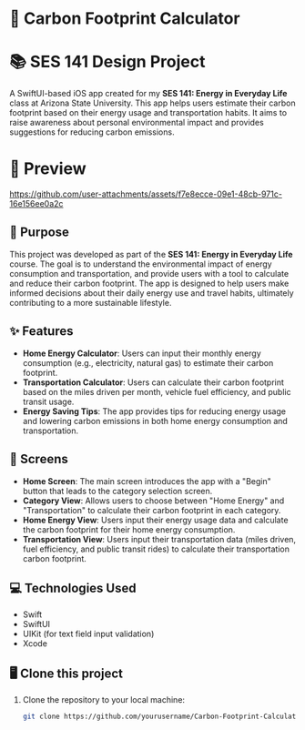 # 🌱 Carbon Footprint Calculator

# 📚 SES 141 Design Project

A SwiftUI-based iOS app created for my **SES 141: Energy in Everyday Life** class at Arizona State University. This app helps users estimate their carbon footprint based on their energy usage and transportation habits. It aims to raise awareness about personal environmental impact and provides suggestions for reducing carbon emissions.

# 🚀 Preview

https://github.com/user-attachments/assets/f7e8ecce-09e1-48cb-971c-16e156ee0a2c

## 🔋 Purpose 

This project was developed as part of the **SES 141: Energy in Everyday Life** course. The goal is to understand the environmental impact of energy consumption and transportation, and provide users with a tool to calculate and reduce their carbon footprint. The app is designed to help users make informed decisions about their daily energy use and travel habits, ultimately contributing to a more sustainable lifestyle.

## ✨ Features

- **Home Energy Calculator**: Users can input their monthly energy consumption (e.g., electricity, natural gas) to estimate their carbon footprint.
- **Transportation Calculator**: Users can calculate their carbon footprint based on the miles driven per month, vehicle fuel efficiency, and public transit usage.
- **Energy Saving Tips**: The app provides tips for reducing energy usage and lowering carbon emissions in both home energy consumption and transportation.

## 📱 Screens

- **Home Screen**: The main screen introduces the app with a "Begin" button that leads to the category selection screen.
- **Category View**: Allows users to choose between "Home Energy" and "Transportation" to calculate their carbon footprint in each category.
- **Home Energy View**: Users input their energy usage data and calculate the carbon footprint for their home energy consumption.
- **Transportation View**: Users input their transportation data (miles driven, fuel efficiency, and public transit rides) to calculate their transportation carbon footprint.
  
## 💻 Technologies Used

- Swift
- SwiftUI
- UIKit (for text field input validation)
- Xcode

## 🖥️ Clone this project

1. Clone the repository to your local machine:
   ```bash
   git clone https://github.com/yourusername/Carbon-Footprint-Calculator.git
